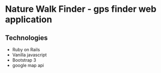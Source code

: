 # Nature Walk Finder - gps finder web application

## Technologies 
- Ruby on Rails 
- Vanilla javascript
- Bootstrap 3
- google map api

